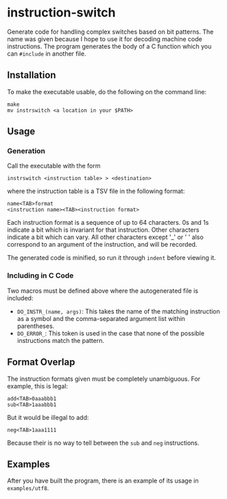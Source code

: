 # instruction-switch
Generate code for handling complex switches based on bit patterns. The name was given because I hope to use it for decoding machine code instructions. The program generates the body of a C function which you can `#include` in another file.

## Installation
To make the executable usable, do the following on the command line:
```
make
mv instrswitch <a location in your $PATH>
```

## Usage
### Generation
Call the executable with the form
```
instrswitch <instruction table> > <destination>
```
where the instruction table is a TSV file in the following format:
```
name<TAB>format
<instruction name><TAB><instruction format>
```

Each instruction format is a sequence of up to 64 characters. 0s and 1s indicate a bit which is invariant for that instruction. Other characters indicate a bit which can vary. All other characters except '_' or ' ' also correspond to an argument of the instruction, and will be recorded.

The generated code is minified, so run it through `indent` before viewing it.

### Including in C Code
Two macros must be defined above where the autogenerated file is included:
 * `DO_INSTR_(name, args)`: This takes the name of the matching instruction as a symbol and the comma-separated argument list within parentheses.
 * `DO_ERROR_`: This token is used in the case that none of the possible instructions match the pattern.

## Format Overlap
The instruction formats given must be completely unambiguous. For example, this is legal:
```
add<TAB>0aaabbb1
sub<TAB>1aaabbb1
```
But it would be illegal to add:
```
neg<TAB>1aaa1111
```
Because their is no way to tell between the `sub` and `neg` instructions.

## Examples
After you have built the program, there is an example of its usage in `examples/utf8`.
